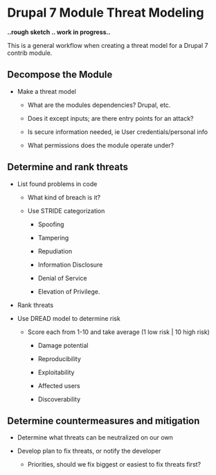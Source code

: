 # Drupal 7 Module Threat Modeling

**..rough sketch ..  work in progress..**

This is a general workflow when creating a threat model for a Drupal 7 contrib
module.


##  Decompose the Module

- Make a threat model

  - What are the modules dependencies? Drupal, etc.

  - Does it except inputs; are there entry points for an attack?

  - Is secure information needed, ie User credentials/personal info

  - What permissions does the module operate under?


##  Determine and rank threats

- List found problems in code

  - What kind of breach is it?

  - Use STRIDE categorization
   
     - Spoofing
    
     - Tampering
    
     - Repudiation
    
     - Information Disclosure
    
     - Denial of Service
    
     - Elevation of Privilege.


-  Rank threats

  - Use DREAD model to determine risk
    
      - Score each from 1-10 and take average (1 low risk | 10 high risk)
    
         - Damage potential
        
         - Reproducibility
        
         - Exploitability
        
         - Affected users
        
         - Discoverability
    

##  Determine countermeasures and mitigation

- Determine what threats can be neutralized on our own

- Develop plan to fix threats, or notify the developer

  - Priorities, should we fix biggest or easiest to fix threats first?


